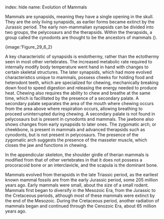 index: hide
name: Evolution of Mammals

Mammals are synapsids, meaning they have a single opening in the skull. They are the only living synapsids, as earlier forms became extinct by the Jurassic period. The early non-mammalian synapsids can be divided into two groups, the pelycosaurs and the therapsids. Within the therapsids, a group called the cynodonts are thought to be the ancestors of mammals ().


{image:'Figure_29_6_2}
        

A key characteristic of synapsids is endothermy, rather than the ectothermy seen in most other vertebrates. The increased metabolic rate required to internally modify body temperature went hand in hand with changes to certain skeletal structures. The later synapsids, which had more evolved characteristics unique to mammals, possess cheeks for holding food and heterodont teeth, which are specialized for chewing, mechanically breaking down food to speed digestion and releasing the energy needed to produce heat. Chewing also requires the ability to chew and breathe at the same time, which is facilitated by the presence of a secondary palate. A secondary palate separates the area of the mouth where chewing occurs from the area above where respiration occurs, allowing breathing to proceed uninterrupted during chewing. A secondary palate is not found in pelycosaurs but is present in cynodonts and mammals. The jawbone also shows changes from early synapsids to later ones. The zygomatic arch, or cheekbone, is present in mammals and advanced therapsids such as cynodonts, but is not present in pelycosaurs. The presence of the zygomatic arch suggests the presence of the masseter muscle, which closes the jaw and functions in chewing.

In the appendicular skeleton, the shoulder girdle of therian mammals is modified from that of other vertebrates in that it does not possess a procoracoid bone or an interclavicle, and the scapula is the dominant bone.

Mammals evolved from therapsids in the late Triassic period, as the earliest known mammal fossils are from the early Jurassic period, some 205 million years ago. Early mammals were small, about the size of a small rodent. Mammals first began to diversify in the Mesozoic Era, from the Jurassic to the Cretaceous periods, although most of these mammals were extinct by the end of the Mesozoic. During the Cretaceous period, another radiation of mammals began and continued through the Cenozoic Era, about 65 million years ago.
